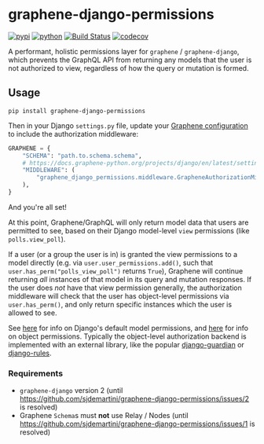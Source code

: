 # graphene-django-permissions

[![pypi](https://img.shields.io/pypi/v/graphene-django-permissions.svg)](https://pypi.org/project/graphene-django-permissions/)
[![python](https://img.shields.io/pypi/pyversions/graphene-django-permissions.svg)](https://pypi.org/project/graphene-django-permissions/)
[![Build Status](https://github.com/sjdemartini/graphene-django-permissions/actions/workflows/dev.yml/badge.svg)](https://github.com/sjdemartini/graphene-django-permissions/actions/workflows/dev.yml)
[![codecov](https://codecov.io/gh/sjdemartini/graphene-django-permissions/branch/main/graphs/badge.svg)](https://codecov.io/github/sjdemartini/graphene-django-permissions)

A performant, holistic permissions layer for `graphene` / `graphene-django`, which prevents the GraphQL API from returning any models that the user is not authorized to view, regardless of how the query or mutation is formed.

## Usage

```shell
pip install graphene-django-permissions
```

Then in your Django `settings.py` file, update your [Graphene configuration](https://docs.graphene-python.org/projects/django/en/latest/settings/) to include the authorization middleware:

```python
GRAPHENE = {
    "SCHEMA": "path.to.schema.schema",
    # https://docs.graphene-python.org/projects/django/en/latest/settings/#middleware
    "MIDDLEWARE": (
        "graphene_django_permissions.middleware.GrapheneAuthorizationMiddleware",
    ),
}
```

And you're all set!

At this point, Graphene/GraphQL will only return model data that users are permitted to see, based on their Django model-level `view` permissions (like `polls.view_poll`).

If a user (or a group the user is in) is granted the view permissions to a model directly (e.g. via `user.user_permissions.add()`, such that `user.has_perm("polls_view_poll")` returns `True`), Graphene will continue returning _all_ instances of that model in its query and mutation responses. If the user does _not_ have that view permission generally, the authorization middleware will check that the user has object-level permissions via `user.has_perm()`, and only return specific instances which the user is allowed to see.

See [here](https://docs.djangoproject.com/en/4.0/topics/auth/default/#default-permissions) for info on Django's default model permissions, and [here](https://docs.djangoproject.com/en/4.0/topics/auth/customizing/#handling-object-permissions) for info on object permissions. Typically the object-level authorization backend is implemented with an external library, like the popular [django-guardian](https://github.com/django-guardian/django-guardian) or [django-rules](https://github.com/dfunckt/django-rules).

### Requirements

* `graphene-django` version 2 (until https://github.com/sjdemartini/graphene-django-permissions/issues/2 is resolved)
* Graphene `Schema`s must **not** use Relay / Nodes (until https://github.com/sjdemartini/graphene-django-permissions/issues/1 is resolved)
